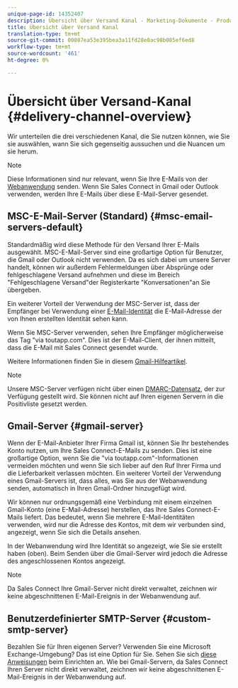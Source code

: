 ```yaml
---
unique-page-id: 14352407
description: Übersicht über Versand Kanal - Marketing-Dokumente - Produktdokumentation
title: Übersicht über Versand Kanal
translation-type: tm+mt
source-git-commit: 00887ea53e395bea3a11fd28e0ac98b085ef6ed8
workflow-type: tm+mt
source-wordcount: '461'
ht-degree: 0%

---
```



# Übersicht über Versand-Kanal {#delivery-channel-overview}

Wir unterteilen die drei verschiedenen Kanal, die Sie nutzen können, wie Sie sie auswählen, wann Sie sich gegenseitig aussuchen und die Nuancen um sie herum.

>[!NOTE]
>
>Diese Informationen sind nur relevant, wenn Sie Ihre E-Mails von der [Webanwendung](http://toutapp.com/login) senden. Wenn Sie Sales Connect in Gmail oder Outlook verwenden, werden Ihre E-Mails über diese E-Mail-Server gesendet.

## MSC-E-Mail-Server (Standard) {#msc-email-servers-default}

Standardmäßig wird diese Methode für den Versand Ihrer E-Mails ausgewählt. MSC-E-Mail-Server sind eine großartige Option für Benutzer, die Gmail oder Outlook nicht verwenden. Da es sich dabei um unsere Server handelt, können wir außerdem Fehlermeldungen über Absprünge oder fehlgeschlagene Versand aufnehmen und diese im Bereich &quot;Fehlgeschlagene Versand&quot;der Registerkarte &quot;Konversationen&quot;an Sie übergeben.

Ein weiterer Vorteil der Verwendung der MSC-Server ist, dass der Empfänger bei Verwendung einer [E-Mail-Identität](https://help.toutapp.com/hc/en-us/articles/215371427) die E-Mail-Adresse der von Ihnen erstellten Identität sehen kann.

Wenn Sie MSC-Server verwenden, sehen Ihre Empfänger möglicherweise das Tag &quot;via toutapp.com&quot;. Dies ist der E-Mail-Client, der ihnen mitteilt, dass die E-Mail mit Sales Connect gesendet wurde.

Weitere Informationen finden Sie in diesem [Gmail-Hilfeartikel](https://support.google.com/mail/answer/1311182?hl=en).

>[!NOTE]
>
>Unsere MSC-Server verfügen nicht über einen [DMARC-Datensatz](https://dmarc.org/), der zur Verfügung gestellt wird. Sie können nicht auf Ihren eigenen Servern in die Positivliste gesetzt werden.

## Gmail-Server {#gmail-server}

Wenn der E-Mail-Anbieter Ihrer Firma Gmail ist, können Sie Ihr bestehendes Konto nutzen, um Ihre Sales Connect-E-Mails zu senden. Dies ist eine großartige Option, wenn Sie die &quot;via toutapp.com&quot;-Informationen vermeiden möchten und wenn Sie sich lieber auf den Ruf Ihrer Firma und die Lieferbarkeit verlassen möchten. Ein weiterer Vorteil der Verwendung eines Gmail-Servers ist, dass alles, was Sie aus der Webanwendung senden, automatisch in Ihren Gmail-Ordner hinzugefügt wird.

Wir können nur ordnungsgemäß eine Verbindung mit einem einzelnen Gmail-Konto (eine E-Mail-Adresse) herstellen, das Ihre Sales Connect-E-Mails liefert. Das bedeutet, wenn Sie mehrere E-Mail-Identitäten verwenden, wird nur die Adresse des Kontos, mit dem wir verbunden sind, angezeigt, wenn Sie sich die Details ansehen.

In der Webanwendung wird Ihre Identität so angezeigt, wie Sie sie erstellt haben (oben). Beim Senden über die Gmail-Server wird jedoch die Adresse des angeschlossenen Kontos angezeigt.

>[!NOTE]
>
>Da Sales Connect Ihre Gmail-Server nicht direkt verwaltet, zeichnen wir keine abgeschnittenen E-Mail-Ereignis in der Webanwendung auf.

## Benutzerdefinierter SMTP-Server {#custom-smtp-server}

Bezahlen Sie für Ihren eigenen Server? Verwenden Sie eine Microsoft Exchange-Umgebung? Das ist eine Option für Sie. Sehen Sie sich [diese Anweisungen](http://docs.marketo.com/x/zYTS) beim Einrichten an. Wie bei Gmail-Servern, da Sales Connect Ihren Server nicht direkt verwaltet, zeichnen wir keine abgeschnittenen E-Mail-Ereignis in der Webanwendung auf.

